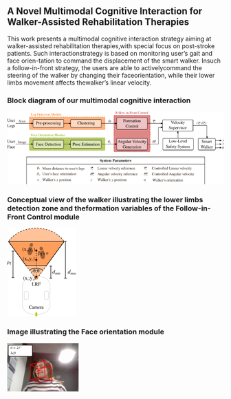 ## A Novel Multimodal Cognitive Interaction for Walker-Assisted Rehabilitation Therapies

This  work  presents  a  multimodal  cognitive  interaction strategy  aiming  at  walker-assisted  rehabilitation  therapies,with  special  focus  on  post-stroke  patients.  Such  interactionstrategy  is  based  on  monitoring  user’s  gait  and  face  orien-tation to command the displacement of the smart walker. Insuch a follow-in-front strategy, the users are able to activelycommand the steering of the walker by changing their faceorientation,  while  their  lower  limbs  movement  affects  thewalker’s linear velocity.

### Block diagram of our multimodal cognitive interaction
![block](https://raw.githubusercontent.com/WanderScheidegger/Icorr2019/master/figs/block_diagram.png)

### Conceptual view  of  the  walker  illustrating  the  lower  limbs  detection  zone  and  theformation variables of the Follow-in-Front Control module
![sensor](https://raw.githubusercontent.com/WanderScheidegger/Icorr2019/master/figs/legs_form.png)

### Image illustrating the Face orientation module
![face](https://raw.githubusercontent.com/WanderScheidegger/Icorr2019/master/figs/face2.png)



